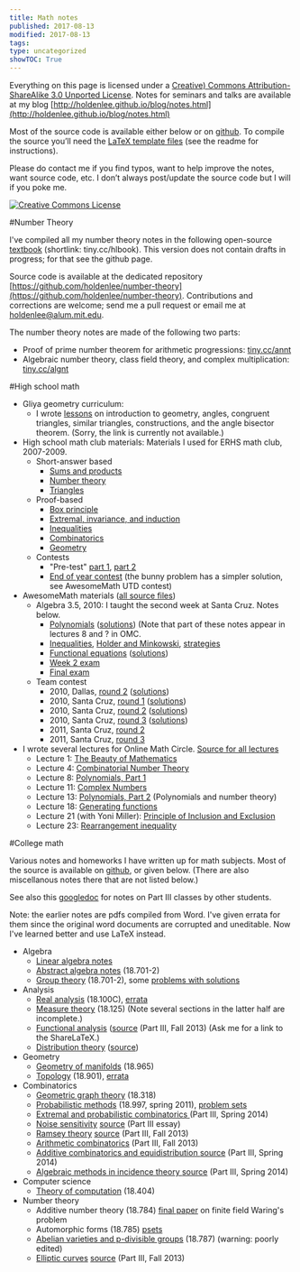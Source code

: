 ```yaml
---
title: Math notes
published: 2017-08-13
modified: 2017-08-13
tags: 
type: uncategorized
showTOC: True
---
```



Everything on this page is licensed under a <a rel="license" href="http://creativecommons.org/licenses/by-sa/3.0/">Creative) Commons Attribution-ShareAlike 3.0 Unported License</a>. 
Notes for seminars and talks are available at my blog 
[http://holdenlee.github.io/blog/notes.html](http://holdenlee.github.io/blog/notes.html)

Most of the source code is available either below or on [github](http://github.com/holdenlee/mathnotes). To compile the source you’ll need the [LaTeX template files](https://github.com/holdenlee/templates) (see the readme for instructions).

Please do contact me if you find typos, want to help improve the notes, want source code, etc. I don’t always post/update the source code but I will if you poke me.

<a rel="license" href="http://creativecommons.org/licenses/by-sa/3.0/"><img alt="Creative Commons License" style="border-width:0" src="http://i.creativecommons.org/l/by-sa/3.0/88x31.png" /></a>

#Number Theory

I've compiled all my number theory notes in the following open-source [textbook](tiny.cc/ntbook) (shortlink: tiny.cc/hlbook). This version does not contain drafts in progress; for that see the github page.

Source code is available at the dedicated repository [https://github.com/holdenlee/number-theory](https://github.com/holdenlee/number-theory).
Contributions and corrections are welcome; send me a pull request or email me at holdenlee@alum.mit.edu.

The number theory notes are made of the following two parts:

+ Proof of prime number theorem for arithmetic progressions: [tiny.cc/annt](tiny.cc/annt)
+ Algebraic number theory, class field theory, and complex multiplication: [tiny.cc/algnt](tiny.cc/algnt)

#High school math

+ Gliya geometry curriculum:
    + I wrote [lessons](http://gliyanet.com/#!/nexus/math/Geometry) on introduction to geometry, angles, congruent triangles, similar triangles, constructions, and the angle bisector theorem. (Sorry, the link is currently not available.)
+ High school math club materials: Materials I used for ERHS math club, 2007-2009.
    + Short-answer based
        + [Sums and products](http://holdenlee.github.io/high_school/Sums%20and%20Products.pdf)
        + [Number theory](http://holdenlee.github.io/high_school/Number%20Theory%20Part%20Two.pdf)
        + [Triangles](http://holdenlee.github.io/high_school/Triangles.doc)
    + Proof-based
        + [Box principle](http://holdenlee.github.io/high_school/Box.pdf)
        + [Extremal, invariance, and induction](http://holdenlee.github.io/high_school/Strategies.pdf)
        + [Inequalities](http://holdenlee.github.io/high_school/Algebra%20Proofs.doc)
        + [Combinatorics](http://holdenlee.github.io/high_school/Combinatorial%20Proofs.doc)
        + [Geometry](http://holdenlee.github.io/high_school/Geometric%20Proofs.doc)
    + Contests
        + "Pre-test" [part 1](http://holdenlee.github.io/high_school/contest001.jpg), [part 2](http://holdenlee.github.io/high_school/contest001.jpg)
        + [End of year contest](http://holdenlee.github.io/high_school/End-of-Year-Contest.pdf) (the bunny problem has a simpler solution, see AwesomeMath UTD contest)
+ AwesomeMath materials ([all source files](http://holdenlee.github.io/high_school/awesome_math/source.zip))
    + Algebra 3.5, 2010: I taught the second week at Santa Cruz. Notes below.
        + [Polynomials](http://holdenlee.github.io/high_school/awesome_math/polynomials.pdf) ([solutions](http://holdenlee.github.io/high_school/awesome_math/polynomials_solutions.pdf)) (Note that part of these notes appear in lectures 8 and ? in OMC.
        + [Inequalities](http://holdenlee.github.io/high_school/awesome_math/Inequalities.pdf), [Holder and Minkowski](http://holdenlee.github.io/high_school/awesome_math/holder-minkowski.pdf), [strategies](http://holdenlee.github.io/high_school/awesome_math/Inequalities%20strategies.pdf)
        + [Functional equations](http://holdenlee.github.io/high_school/awesome_math/functional.pdf) ([solutions](http://holdenlee.github.io/high_school/awesome_math/functional_solutions.pdf))
        + [Week 2 exam](http://holdenlee.github.io/high_school/awesome_math/exam2-sol.pdf)
        + [Final exam](http://holdenlee.github.io/high_school/awesome_math/exam3.pdf)
    + Team contest
        + 2010, Dallas, [round 2](http://holdenlee.github.io/high_school/awesome_math/2010-dallas-2.pdf) ([solutions](http://holdenlee.github.io/high_school/awesome_math/2010-dallas-2-sol.pdf))
        + 2010, Santa Cruz, [round 1](http://holdenlee.github.io/high_school/awesome_math/2010-sc-1.pdf) ([solutions](http://holdenlee.github.io/high_school/awesome_math/2010-sc-1-sol.pdf))
        + 2010, Santa Cruz, [round 2](http://holdenlee.github.io/high_school/awesome_math/2010-sc-2.pdf) ([solutions](http://holdenlee.github.io/high_school/awesome_math/2010-sc-2-sol.pdf))
        + 2010, Santa Cruz, [round 3](http://holdenlee.github.io/high_school/awesome_math/2010-sc-3.pdf) ([solutions](http://holdenlee.github.io/high_school/awesome_math/2010-sc-3-sol.pdf))
        + 2011, Santa Cruz, [round 2](http://holdenlee.github.io/high_school/awesome_math/2011-sc-2.pdf)
        + 2011, Santa Cruz, [round 3](http://holdenlee.github.io/high_school/awesome_math/2011-sc-3.pdf)
+ I wrote several lectures for Online Math Circle. [Source for all lectures](https://github.com/holdenlee/omc)
    + Lecture 1: [The Beauty of Mathematics](high_school/omc/1-beauty.pdf)
    + Lecture 4: [Combinatorial Number Theory](high_school/omc/cnt.pdf)
    + Lecture 8: [Polynomials, Part 1](high_school/omc/poly1.pdf)
    + Lecture 11: [Complex Numbers](high_school/omc/13-polynum.pdf)
    + Lecture 13: [Polynomials, Part 2](high_school/omc/18-genfunc.pdf) (Polynomials and number theory)
    + Lecture 18: [Generating functions](high_school/omc/18-genfunc.pdf)
    + Lecture 21 (with Yoni Miller): [Principle of Inclusion and Exclusion](high_school/omc/21-pie.pdf)
    + Lecture 23: [Rearrangement inequality](high_school/omc/23-rearrange.pdf)

#College math

Various notes and homeworks I have written up for math subjects. Most of the source is available on [github](https://github.com/holdenlee/mathnotes), or given below. (There are also miscellanous notes there that are not listed below.)

See also this [googledoc](https://docs.google.com/document/d/1KZqXRf1xXlqQh_G-yG1DwgpUEmCo0DLVxe9_33eInQc/edit) for notes on Part III classes by other students.

Note: the earlier notes are pdfs compiled from Word. I've given errata for them since the original word documents are corrupted and uneditable. Now I've learned better and use LaTeX instead.

+ Algebra
    + [Linear algebra notes](http://holdenlee.github.io/coursework/math/linear_algebra.pdf)
    + [Abstract algebra notes](http://holdenlee.github.io/coursework/math/abstract_algebra.pdf) (18.701-2)
    + [Group theory](http://holdenlee.github.io/coursework/math/group_theory.pdf) (18.701-2), some [problems with solutions](http://holdenlee.github.io/college_math/Group%20Theory%20Problems%20with%20Solutions.pdf)
+ Analysis
    + [Real analysis](http://holdenlee.github.io/coursework/math/real_analysis.pdf) (18.100C), [errata](http://holdenlee.github.io/coursework/math/real_analysis_errata.txt)
    + [Measure theory](http://holdenlee.github.io/coursework/math/18125/notes.pdf) (18.125) (Note several sections in the latter half are incomplete.)
    + [Functional analysis](https://www.dropbox.com/s/uo5jgpteak379k9/part_iii_functional.pdf?dl=0) ([source](https://www.dropbox.com/s/zqmyqe06s9zstrd/functional.zip?dl=0) (Part III, Fall 2013) (Ask me for a link to the ShareLaTeX.)
    + [Distribution theory](https://www.dropbox.com/s/kn8evd9ucztiek1/part_iii_distributions.pdf?dl=0) ([source](https://www.dropbox.com/s/jtjgic4xbzj77qn/distributions.zip?dl=0))
+ Geometry
    + [Geometry of manifolds](http://holdenlee.github.io/coursework/math/18.965/main.pdf) (18.965)
    + [Topology](http://holdenlee.github.io/coursework/math/topology.pdf) (18.901), [errata](http://holdenlee.github.io/coursework/math/topology_errata.txt)
+ Combinatorics
    + [Geometric graph theory](http://holdenlee.github.io/coursework/math/18.318/main.pdf) (18.318)
    + [Probabilistic methods](http://holdenlee.github.io/coursework/math/18997/notes.pdf) (18.997, spring 2011), [problem sets](http://holdenlee.github.io/coursework/math/18997/psets.zip)
    + [Extremal and probabilistic combinatorics ](https://www.dropbox.com/s/plrdg8oak90o0g2/part_iii_combo.pdf?dl=0) (Part III, Spring 2014)
    + [Noise sensitivity](https://www.dropbox.com/s/wob1sfwxffwznwm/noise_sensitivity.pdf?dl=0) [source](https://www.dropbox.com/s/6siohdavet0lnkb/ns.zip?dl=0) (Part III essay)
    + [Ramsey theory](https://www.dropbox.com/s/6siohdavet0lnkb/ns.zip?dl=0) [source](https://www.dropbox.com/s/10bymuecjvw5wlp/ramsey.zip?dl=0) (Part III, Fall 2013)
    + [Arithmetic combinatorics](https://docs.google.com/document/d/177DqNun66BGiLKmOIPdOHeHf8lbcZUM7OHpNlsUY7Ho/edit#) (Part III, Fall 2013)
    + [Additive combinatorics and equidistribution ](https://www.dropbox.com/s/tkkgwcrcxxecuhk/part_iii_equidistribution.pdf?dl=0) [source](https://www.dropbox.com/s/foqhbttmqyqu2yo/ed.zip?dl=0) (Part III, Spring 2014)
    + [Algebraic methods in incidence theory ](https://www.dropbox.com/s/85csggziyk983sl/AMiIT_review.pdf?dl=0) [source](https://www.dropbox.com/s/nmr10deid4wwvno/AMiIT.zip?dl=0) (Part III, Spring 2014)
+ Computer science
    + [Theory of computation](http://holdenlee.github.io/coursework/math/18.404/main.pdf) (18.404) 
+ Number theory
    + Additive number theory (18.784) [final paper](http://holdenlee.github.io/coursework/math/18784/Finite%20field%20Waring.pdf) on finite field Waring's problem
    + Automorphic forms (18.785) [psets](http://holdenlee.github.io/coursework/math/18785/psets.zip)
    + [Abelian varieties and p-divisible groups](http://holdenlee.github.io/coursework/math/18.787/main.pdf) (18.787) (warning: poorly edited)
    + [Elliptic curves](https://www.dropbox.com/s/t1c08591cs5otfb/part_iii_elliptic.pdf?dl=0) [source](https://www.dropbox.com/s/pw8wd3oiiti6krs/elliptic.zip?dl=0) (Part III, Fall 2013)

